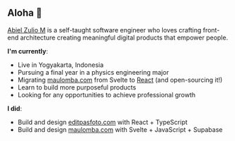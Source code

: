 ## Aloha 👋

[Abiel Zulio M](https://zulio.me) is a self-taught software engineer who loves crafting front-end architecture creating meaningful digital products that empower people. 

__I'm currently__:
- Live in Yogyakarta, Indonesia
- Pursuing a final year in a physics engineering major
- Migrating [maulomba.com](https://maulomba.com) from Svelte to [React](https://github.com/abielzulio/maulomba.com) (and open-sourcing it!)
- Learn to build more purposeful products
- Looking for any opportunities to achieve professional growth

__I did__:
- Build and design [editpasfoto.com](https://github.com/abielzulio/editpasfoto) with React + TypeScript
- Build and design [maulomba.com](https://maulomba.com) with Svelte + JavaScript + Supabase
